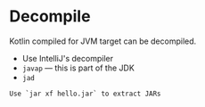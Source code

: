 # Decompile

Kotlin compiled for JVM target can be decompiled.

* Use IntelliJ's decompiler
* `javap` — this is part of the JDK
* `jad`

```admonish note
Use `jar xf hello.jar` to extract JARs
```
